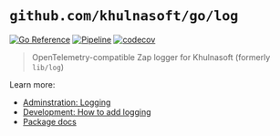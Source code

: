 # `github.com/khulnasoft/go/log`

[![Go Reference](https://pkg.go.dev/badge/github.com/khulnasoft/go/log.svg)](https://pkg.go.dev/github.com/khulnasoft/go/log) [![Pipeline](https://github.com/khulnasoft/go/log/actions/workflows/pipeline.yml/badge.svg)](https://github.com/khulnasoft/go/log/actions/workflows/pipeline.yml) [![codecov](https://codecov.io/gh/khulnasoft/go/log/branch/main/graph/badge.svg?token=LJ4QHFAJEJ)](https://codecov.io/gh/khulnasoft/go/log)

> OpenTelemetry-compatible Zap logger for Khulnasoft (formerly `lib/log`)

Learn more:

- [Adminstration: Logging](https://docs.khulnasoft.com/admin/observability/logs)
- [Development: How to add logging](https://khulnasoft.com/github.com/khulnasoft/khulnasoft/-/blob/doc/dev/how-to/add_logging.md)
- [Package docs](https://pkg.go.dev/github.com/khulnasoft/go/log)
